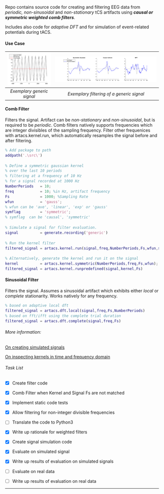 Repo contains source code for creating and filtering EEG data from _periodic, non-sinusoidal_ and _non-stationary_ tCS artifacts using ___causal or symmetric weighted comb filters___.

Includes also code for _adaptive DFT_ and for simulation of event-related potentials during tACS.

#### Use Case
|<img src="docs\img\eva\three_approaches_raw.png" width = "300">|<img src="docs\img\eva\three_approaches.png" width = "900">|
|:----:|:----:|
| _Exemplary generic signal_| _Exemplary filtering of a generic signal_|

#### Comb Filter
Filters the signal. Artifact can be _non-stationary_ and  _non-sinusoidal_, but is required to be _periodic_. Comb filters natively supports frequencies which are integer divisibles of the sampling frequency. Filter other frequenices with artacs.kernel.run, which automatically  resamples the signal before and after filtering.

```matlab
% Add package to path
addpath('.\src\')

% Define a symmetric gaussian kernel
% over the last 10 periods
% filtering at a frequency of 10 Hz
% for a signal recorded at 1000 Hz
NumberPeriods   = 10;
freq            = 10; %in Hz, artifact frequency
Fs              = 1000; %Sampling Rate
wfun            = 'gauss';
% wfun can be 'ave', 'linear', 'exp' or 'gauss'
symflag         = 'symmetric';
% symflag  can be 'causal', 'symmetric'

% Simulate a signal for filter evaluation.
signal          = generate.recording('generic')

% Run the kernel filter
filtered_signal = artacs.kernel.run(signal,freq,NumberPeriods,Fs,wfun,symflag)

% Alternatively, generate the kernel and run it on the signal
kernel          = artacs.kernel.symmetric(NumberPeriods,freq,Fs,wfun);
filtered_signal = artacs.kernel.runpredefined(signal,kernel,Fs)
```
#### Sinusoidal Filter
Filters the signal. Assumes a sinusoidal artifact which exhibits either _local_ or _complete_ stationarity. Works natively for any frequency.
```matlab
% based on adaptive local dft
filtered_signal = artacs.dft.local(signal,freq,Fs,NumberPeriods)
% based on fft/ifft using the complete trial duration
filtered_signal = artacs.dft.complete(signal,freq,Fs)
```
###### More information:
[On creating simulated signals](generate.md)

[On inspecting  kernels in time and frequency domain](response.md)

###### Task List
- [x] Create filter code
- [x] Comb Filter when Kernel and Signal Fs are not matched
- [x] Implement static code tests
- [x] Allow filtering for non-integer divisible frequencies
- [ ] Translate the code to Python3


- [x] Write up rationale for weighted filters
- [x] Create signal simulation code
- [x] Evaluate on simulated signal
- [x] Write up results of evaluation on simulated signals
- [ ] Evaluate on real data
- [ ] Write up results of evaluation on real data
---
